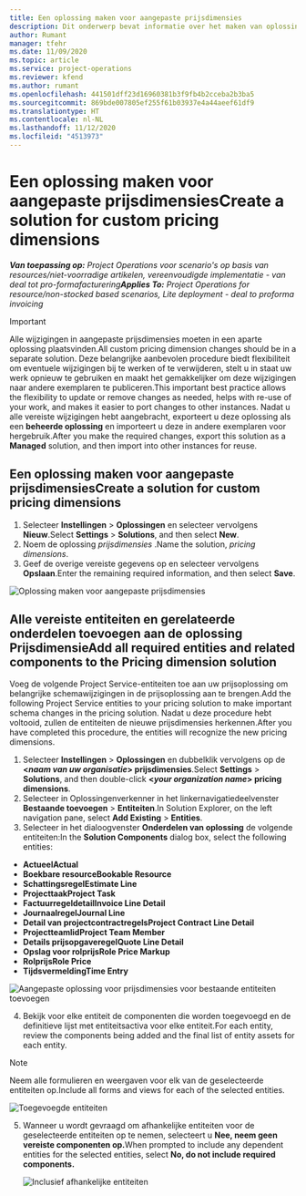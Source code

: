 ```yaml
---
title: Een oplossing maken voor aangepaste prijsdimensies
description: Dit onderwerp bevat informatie over het maken van oplossingen voor aangepaste prijsdimensies.
author: Rumant
manager: tfehr
ms.date: 11/09/2020
ms.topic: article
ms.service: project-operations
ms.reviewer: kfend
ms.author: rumant
ms.openlocfilehash: 441501dff23d16960381b3f9fb4b2cceba2b3ba5
ms.sourcegitcommit: 869bde007805ef255f61b03937e4a44aeef61df9
ms.translationtype: HT
ms.contentlocale: nl-NL
ms.lasthandoff: 11/12/2020
ms.locfileid: "4513973"
---
```

# <a name="create-a-solution-for-custom-pricing-dimensions"></a><span data-ttu-id="70cd3-103">Een oplossing maken voor aangepaste prijsdimensies</span><span class="sxs-lookup"><span data-stu-id="70cd3-103">Create a solution for custom pricing dimensions</span></span>

 <span data-ttu-id="70cd3-104">_**Van toepassing op:** Project Operations voor scenario's op basis van resources/niet-voorradige artikelen, vereenvoudigde implementatie - van deal tot pro-formafacturering_</span><span class="sxs-lookup"><span data-stu-id="70cd3-104">_**Applies To:** Project Operations for resource/non-stocked based scenarios, Lite deployment - deal to proforma invoicing_</span></span> 

>[!IMPORTANT]
><span data-ttu-id="70cd3-105">Alle wijzigingen in aangepaste prijsdimensies moeten in een aparte oplossing plaatsvinden.</span><span class="sxs-lookup"><span data-stu-id="70cd3-105">All custom pricing dimension changes should be in a separate solution.</span></span> <span data-ttu-id="70cd3-106">Deze belangrijke aanbevolen procedure biedt flexibiliteit om eventuele wijzigingen bij te werken of te verwijderen, stelt u in staat uw werk opnieuw te gebruiken en maakt het gemakkelijker om deze wijzigingen naar andere exemplaren te publiceren.</span><span class="sxs-lookup"><span data-stu-id="70cd3-106">This important best practice allows the flexibility to update or remove changes as needed, helps with re-use of your work, and makes it easier to port changes to other instances.</span></span> <span data-ttu-id="70cd3-107">Nadat u alle vereiste wijzigingen hebt aangebracht, exporteert u deze oplossing als een **beheerde oplossing** en importeert u deze in andere exemplaren voor hergebruik.</span><span class="sxs-lookup"><span data-stu-id="70cd3-107">After you make the required changes, export this solution as a **Managed** solution, and then import into other instances for reuse.</span></span>

## <a name="create-a-solution-for-custom-pricing-dimensions"></a><span data-ttu-id="70cd3-108">Een oplossing maken voor aangepaste prijsdimensies</span><span class="sxs-lookup"><span data-stu-id="70cd3-108">Create a solution for custom pricing dimensions</span></span>

1.  <span data-ttu-id="70cd3-109">Selecteer **Instellingen** > **Oplossingen** en selecteer vervolgens **Nieuw**.</span><span class="sxs-lookup"><span data-stu-id="70cd3-109">Select **Settings** > **Solutions**, and then select **New**.</span></span>
2.  <span data-ttu-id="70cd3-110">Noem de oplossing *prijsdimensies <your organization name>*.</span><span class="sxs-lookup"><span data-stu-id="70cd3-110">Name the solution, *<your organization name> pricing dimensions*.</span></span>
3. <span data-ttu-id="70cd3-111">Geef de overige vereiste gegevens op en selecteer vervolgens **Opslaan**.</span><span class="sxs-lookup"><span data-stu-id="70cd3-111">Enter the remaining required information, and then select **Save**.</span></span>

  ![Oplossing maken voor aangepaste prijsdimensies](./media/Creation-of-custom-pricing-dimension-solution.png)
 
## <a name="add-all-required-entities-and-related-components-to-the-pricing-dimension-solution"></a><span data-ttu-id="70cd3-113">Alle vereiste entiteiten en gerelateerde onderdelen toevoegen aan de oplossing Prijsdimensie</span><span class="sxs-lookup"><span data-stu-id="70cd3-113">Add all required entities and related components to the Pricing dimension solution</span></span>

<span data-ttu-id="70cd3-114">Voeg de volgende Project Service-entiteiten toe aan uw prijsoplossing om belangrijke schemawijzigingen in de prijsoplossing aan te brengen.</span><span class="sxs-lookup"><span data-stu-id="70cd3-114">Add the following Project Service entities to your pricing solution to make important schema changes in the pricing solution.</span></span> <span data-ttu-id="70cd3-115">Nadat u deze procedure hebt voltooid, zullen de entiteiten de nieuwe prijsdimensies herkennen.</span><span class="sxs-lookup"><span data-stu-id="70cd3-115">After you have completed this procedure, the entities will recognize the new pricing dimensions.</span></span>

1.  <span data-ttu-id="70cd3-116">Selecteer **Instellingen** > **Oplossingen** en dubbelklik vervolgens op de **<*naam van uw organisatie*> prijsdimensies**.</span><span class="sxs-lookup"><span data-stu-id="70cd3-116">Select **Settings** > **Solutions**, and then double-click **<*your organization name*> pricing dimensions**.</span></span>
2.  <span data-ttu-id="70cd3-117">Selecteer in Oplossingenverkenner in het linkernavigatiedeelvenster **Bestaande toevoegen** > **Entiteiten**.</span><span class="sxs-lookup"><span data-stu-id="70cd3-117">In Solution Explorer, on the left navigation pane, select **Add Existing** > **Entities**.</span></span>
3.  <span data-ttu-id="70cd3-118">Selecteer in het dialoogvenster **Onderdelen van oplossing** de volgende entiteiten:</span><span class="sxs-lookup"><span data-stu-id="70cd3-118">In the **Solution Components** dialog box, select the following entities:</span></span>
 
   - <span data-ttu-id="70cd3-119">**Actueel**</span><span class="sxs-lookup"><span data-stu-id="70cd3-119">**Actual**</span></span>
   - <span data-ttu-id="70cd3-120">**Boekbare resource**</span><span class="sxs-lookup"><span data-stu-id="70cd3-120">**Bookable Resource**</span></span>
   - <span data-ttu-id="70cd3-121">**Schattingsregel**</span><span class="sxs-lookup"><span data-stu-id="70cd3-121">**Estimate Line**</span></span>
   - <span data-ttu-id="70cd3-122">**Projecttaak**</span><span class="sxs-lookup"><span data-stu-id="70cd3-122">**Project Task**</span></span>
   - <span data-ttu-id="70cd3-123">**Factuurregeldetail**</span><span class="sxs-lookup"><span data-stu-id="70cd3-123">**Invoice Line Detail**</span></span>
   - <span data-ttu-id="70cd3-124">**Journaalregel**</span><span class="sxs-lookup"><span data-stu-id="70cd3-124">**Journal Line**</span></span>
   - <span data-ttu-id="70cd3-125">**Detail van projectcontractregels**</span><span class="sxs-lookup"><span data-stu-id="70cd3-125">**Project Contract Line Detail**</span></span>
   - <span data-ttu-id="70cd3-126">**Projectteamlid**</span><span class="sxs-lookup"><span data-stu-id="70cd3-126">**Project Team Member**</span></span>
   - <span data-ttu-id="70cd3-127">**Details prijsopgaveregel**</span><span class="sxs-lookup"><span data-stu-id="70cd3-127">**Quote Line Detail**</span></span>
   - <span data-ttu-id="70cd3-128">**Opslag voor rolprijs**</span><span class="sxs-lookup"><span data-stu-id="70cd3-128">**Role Price Markup**</span></span>
   - <span data-ttu-id="70cd3-129">**Rolprijs**</span><span class="sxs-lookup"><span data-stu-id="70cd3-129">**Role Price**</span></span>
   - <span data-ttu-id="70cd3-130">**Tijdsvermelding**</span><span class="sxs-lookup"><span data-stu-id="70cd3-130">**Time Entry**</span></span>
 
   ![Aangepaste oplossing voor prijsdimensies voor bestaande entiteiten toevoegen](./media/Existing-entities-to-PD-solution.png)
 
 4. <span data-ttu-id="70cd3-132">Bekijk voor elke entiteit de componenten die worden toegevoegd en de definitieve lijst met entiteitsactiva voor elke entiteit.</span><span class="sxs-lookup"><span data-stu-id="70cd3-132">For each entity, review the components being added and the final list of entity assets for each entity.</span></span> 

   >[!NOTE]
   > <span data-ttu-id="70cd3-133">Neem alle formulieren en weergaven voor elk van de geselecteerde entiteiten op.</span><span class="sxs-lookup"><span data-stu-id="70cd3-133">Include all forms and views for each of the selected entities.</span></span>

  ![Toegevoegde entiteiten](./media/solution-component-selection.png)


5.  <span data-ttu-id="70cd3-135">Wanneer u wordt gevraagd om afhankelijke entiteiten voor de geselecteerde entiteiten op te nemen, selecteert u **Nee, neem geen vereiste componenten op.**</span><span class="sxs-lookup"><span data-stu-id="70cd3-135">When prompted to include any dependent entities for the selected entities, select **No, do not include required components.**</span></span>

    ![Inclusief afhankelijke entiteiten](./media/Do-not-include-required.png)
